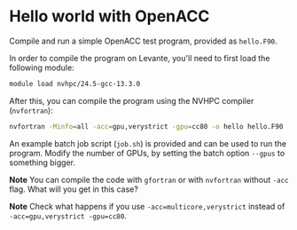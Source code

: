 # Hello world with OpenACC

Compile and run a simple OpenACC test program, provided as `hello.F90`.

In order to compile the program on Levante, you'll need to first load the
following module:
```bash
module load nvhpc/24.5-gcc-13.3.0
```

After this, you can compile the program using the NVHPC compiler (`nvfortran`):
```bash
nvfortran -Minfo=all -acc=gpu,verystrict -gpu=cc80 -o hello hello.F90
```

An example batch job script (`job.sh`) is provided and can be used to run the
program. Modify the number of GPUs, by setting the batch option `--gpus` to something bigger. 

**Note** You can compile the code with `gfortran` or with `nvfortran` without `-acc` flag. What will you get in this case?

**Note**  Check what happens if you use `-acc=multicore,verystrict` instead of `-acc=gpu,verystrict -gpu=cc80`. 
